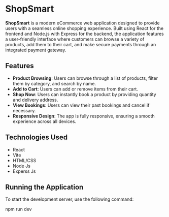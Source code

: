 

# ShopSmart

**ShopSmart** is a modern eCommerce web application designed to provide users with a seamless online shopping experience. Built using React for the frontend and Node.js with Express for the backend, the application features a user-friendly interface where customers can browse a variety of products, add them to their cart, and make secure payments through an integrated payment gateway.

## Features

- **Product Browsing**: Users can browse through a list of products, filter them by category, and search by name.
- **Add to Cart**: Users can add or remove items from their cart.
- **Shop Now**: Users can instantly book a product by providing quantity and delivery address.
- **View Bookings**: Users can view their past bookings and cancel if necessary.
- **Responsive Design**: The app is fully responsive, ensuring a smooth experience across all devices.

## Technologies Used

- React
- Vite
- HTML/CSS
- Node Js
- Experss Js

## Running the Application

To start the development server, use the following command:


npm run dev
